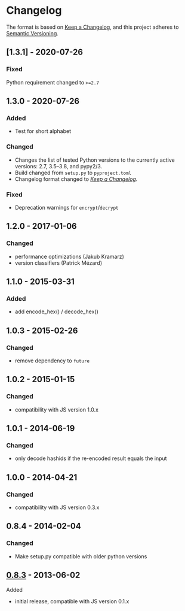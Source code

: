# Changelog

The format is based on [Keep a Changelog],
and this project adheres to [Semantic Versioning].

## [1.3.1] - 2020-07-26
### Fixed

Python requirement changed to `>=2.7`

## 1.3.0 - 2020-07-26

### Added
- Test for short alphabet

### Changed
- Changes the list of tested Python versions to the currently active versions: 2.7, 3.5–3.8, and pypy2/3.
- Build changed from `setup.py` to `pyproject.toml`
- Changelog format changed to *[Keep a Changelog].*

### Fixed
- Deprecation warnings for `encrypt`/`decrypt`


## 1.2.0 - 2017-01-06
### Changed
  - performance optimizations (Jakub Kramarz)
  - version classifiers (Patrick Mézard)

## 1.1.0 - 2015-03-31
### Added
  - add encode_hex() / decode_hex()

## 1.0.3 - 2015-02-26
### Changed
  - remove dependency to `future`

## 1.0.2 - 2015-01-15
### Changed
  - compatibility with JS version 1.0.x

## 1.0.1 - 2014-06-19
### Changed
  - only decode hashids if the re-encoded result equals the input

## 1.0.0 - 2014-04-21
### Changed
  - compatibility with JS version 0.3.x

## 0.8.4 - 2014-02-04
### Changed
  - Make setup.py compatible with older python versions

## [0.8.3] - 2013-06-02
Added
  - initial release, compatible with JS version 0.1.x


[1.3.0]: https://github.com/davidaurelio/hashids-python/compare/1.3.0...1.3.1
[1.3.0]: https://github.com/davidaurelio/hashids-python/compare/1.2.0...1.3.0
[1.2.0]: https://github.com/davidaurelio/hashids-python/compare/1.1.0...1.2.0
[1.1.0]: https://github.com/davidaurelio/hashids-python/compare/1.0.3...1.1.0
[1.0.3]: https://github.com/davidaurelio/hashids-python/compare/1.0.2...1.0.3
[1.0.2]: https://github.com/davidaurelio/hashids-python/compare/1.0.1...1.0.2
[1.0.1]: https://github.com/davidaurelio/hashids-python/compare/1.0.0...1.0.1
[1.0.0]: https://github.com/davidaurelio/hashids-python/compare/0.8.4...1.0.0
[0.8.4]: https://github.com/davidaurelio/hashids-python/compare/0.8.3...0.8.4
[0.8.3]: https://github.com/davidaurelio/hashids-python/releases/tag/v0.8.3
[Keep a Changelog]: https://keepachangelog.com/en/1.0.0/
[Semantic Versioning]: https://semver.org/spec/v2.0.0.html
